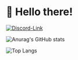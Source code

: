 # 👋 Hello there!

[![Discord-Link](https://img.shields.io/badge/Discord-5865F2?style=for-the-badge&logo=discord&logoColor=white)](https://discord.gg/fuf8t4JWDV)

![Anurag's GitHub stats](https://github-readme-stats.vercel.app/api?username=shell1010&count_private=true&theme=tokyonight&show_icons=true)

![Top Langs](https://github-readme-stats.vercel.app/api/top-langs/?username=shell1010&theme=tokyonight&show_icons=true&count_private=true)


<!---
Shell1010/Shell1010 is a ✨ special ✨ repository because its `README.md` (this file) appears on your GitHub profile.
You can click the Preview link to take a look at your changes.
--->

